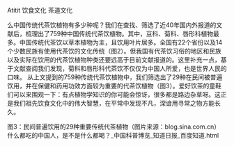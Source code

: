 Atitit 饮食文化 茶道文化

么中国传统代茶饮植物有多少种呢？我们在查找、筛选了近40年国内外报道的文献后，梳理出了759种中国传统代茶饮植物。其中，豆科、菊科、唇形科植物最多。中国传统代茶饮以草本植物为主，且饮用叶片居多。全国有22个省份以及14个少数民族有使用代茶饮的文化传统（图2）。但我国有代茶饮习俗的地区和民族以及实际在饮用的代茶饮植物种类还要远高于目前文献报道的。这里补充一点，基于文献查阅我们发现，菊科和唇形科代茶饮不仅仅为中国人所爱，也是世界人民的口味。
从上文提到的759种传统代茶饮植物中，我们筛选出了29种在民间被普遍饮用，并在保健和药用功效方面较为重要的代茶饮植物（图3）。爱好饮茶的童鞋们可以来围观一下：有点植物学知识的你可能会惊讶，很多都是路边杂草呀。这正是我们祖先饮食文化中的伟大智慧，在平常中发现不凡，深谙用寻常之物方能长久。



图3：民间普遍饮用的29种重要传统代茶植物（图片来源：blog.sina.com.cn）
什么都吃的中国人，是不是什么都喝？_中国科普博览_知道日报_百度知道.html

